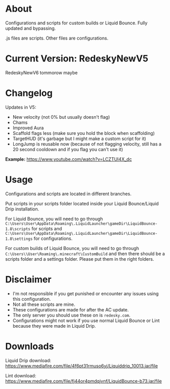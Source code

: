 # About
Configurations and scripts for custom builds or Liquid Bounce. Fully updated and bypassing. 

.js files are scripts. Other files are configurations. 
# Current Version: RedeskyNewV5
RedeskyNewV6 tommorow maybe
# Changelog
Updates in V5: 
- New velocity (not 0% but usually doesn't flag)
- Chams
- Improved Aura
- Scaffold flags less (make sure you hold the block when scaffolding) 
- TargetHUD (it's garbage but I might make a custom script for it)
- LongJump is reusable now (because of not flagging velocity, still has a 20 second cooldown and if you flag you can't use it)

**Example:** https://www.youtube.com/watch?v=LCZTUI4X_dc
# Usage
Configurations and scripts are located in different branches. 

Put scripts in your scripts folder located inside your Liquid Bounce/Liquid Drip installation.  

For Liquid Bounce, you will need to go through ``C:\Users\User\AppData\Roaming\.LiquidLauncher\gameDir\LiquidBounce-1.8\scripts`` for scripts and ``C:\Users\User\AppData\Roaming\.LiquidLauncher\gameDir\LiquidBounce-1.8\settings`` for configurations. 

For custom builds of Liquid Bounce, you will need to go through ``C:\Users\\User\Roaming\.minecraft\CustomBuild`` and then there should be a scripts folder and a settings folder. Please put them in the right folders.  
# Disclaimer
- I'm not responsible if you get punished or encounter any issues using this configuration.  
- Not all these scripts are mine. 
- These configurations are made for after the AC update. 
- The only server you should use these on is ``redesky.com``.
- Configurations might not work if you use normal Liquid Bounce or Lint because they were made in Liquid Drip. 
# Downloads
Liquid Drip download: https://www.mediafire.com/file/4f6pt31rmuso6yj/Liquiddrip_10013.jar/file

Lint download: https://www.mediafire.com/file/fj44or4pmdqjvnf/LiquidBounce-b73.jar/file


